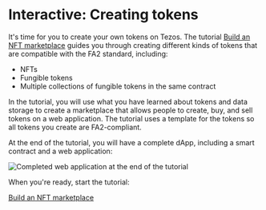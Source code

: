 # Interactive: Creating tokens

It's time for you to create your own tokens on Tezos.
The tutorial [Build an NFT marketplace](https://docs.tezos.com/docs/tutorials/build-an-nft-marketplace/) guides you through creating different kinds of tokens that are compatible with the FA2 standard, including:

- NFTs
- Fungible tokens
- Multiple collections of fungible tokens in the same contract

In the tutorial, you will use what you have learned about tokens and data storage to create a marketplace that allows people to create, buy, and sell tokens on a web application.
The tutorial uses a template for the tokens so all tokens you create are FA2-compliant.

At the end of the tutorial, you will have a complete dApp, including a smart contract and a web application:

![Completed web application at the end of the tutorial](/img/course/nftfactory.png)

When you're ready, start the tutorial:

[Build an NFT marketplace](https://docs.tezos.com/docs/tutorials/build-an-nft-marketplace/)
